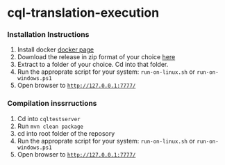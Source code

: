 # cql-translation-execution

### Installation Instructions
1. Install docker [docker page](https://www.docker.com/)
2. Download the release in zip format of your choice [here](https://github.com/sorliog/cql-translation-execution/releases)
3. Extract to a folder of your choice.  Cd into that folder.
4. Run the approprate script for your system: ```run-on-linux.sh``` or ```run-on-windows.ps1```
5. Open browser to [```http://127.0.0.1:7777/```](http://127.0.0.1:7777/)


### Compilation inssrructions
1. Cd into ```cqltestserver```
2. Run ```mvn clean package```
3. cd into root folder of the reposory
4. Run the approprate script for your system: ```run-on-linux.sh``` or ```run-on-windows.ps1```
5. Open browser to [```http://127.0.0.1:7777/```](http://127.0.0.1:7777/)
